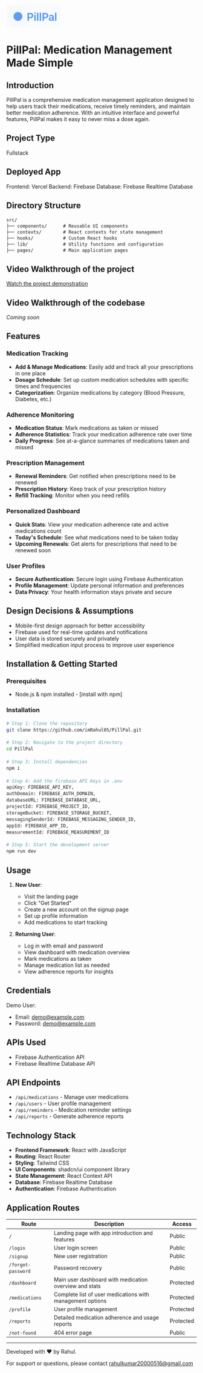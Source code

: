 ![PillPal](public/logo.png)

# PillPal: Medication Management Made Simple

## Introduction
PillPal is a comprehensive medication management application designed to help users track their medications, receive timely reminders, and maintain better medication adherence. With an intuitive interface and powerful features, PillPal makes it easy to never miss a dose again.

## Project Type
Fullstack

## Deployed App
Frontend: Vercel 
Backend: Firebase
Database: Firebase Realtime Database

## Directory Structure
```
src/
├── components/      # Reusable UI components
├── contexts/        # React contexts for state management
├── hooks/           # Custom React hooks
├── lib/             # Utility functions and configuration
├── pages/           # Main application pages
```

## Video Walkthrough of the project
[Watch the project demonstration](https://www.youtube.com/watch?v=g_mDYyH2ofM&feature=youtu.be)

## Video Walkthrough of the codebase
*Coming soon*

## Features

### Medication Tracking
- **Add & Manage Medications**: Easily add and track all your prescriptions in one place
- **Dosage Schedule**: Set up custom medication schedules with specific times and frequencies
- **Categorization**: Organize medications by category (Blood Pressure, Diabetes, etc.)

### Adherence Monitoring
- **Medication Status**: Mark medications as taken or missed
- **Adherence Statistics**: Track your medication adherence rate over time
- **Daily Progress**: See at-a-glance summaries of medications taken and missed

### Prescription Management
- **Renewal Reminders**: Get notified when prescriptions need to be renewed
- **Prescription History**: Keep track of your prescription history
- **Refill Tracking**: Monitor when you need refills

### Personalized Dashboard
- **Quick Stats**: View your medication adherence rate and active medications count
- **Today's Schedule**: See what medications need to be taken today
- **Upcoming Renewals**: Get alerts for prescriptions that need to be renewed soon

### User Profiles
- **Secure Authentication**: Secure login using Firebase Authentication
- **Profile Management**: Update personal information and preferences
- **Data Privacy**: Your health information stays private and secure

## Design Decisions & Assumptions
- Mobile-first design approach for better accessibility
- Firebase used for real-time updates and notifications
- User data is stored securely and privately
- Simplified medication input process to improve user experience

## Installation & Getting Started

### Prerequisites
- Node.js & npm installed - [install with npm]

### Installation

```bash
# Step 1: Clone the repository
git clone https://github.com/imRahul05/PillPal.git

# Step 2: Navigate to the project directory
cd PillPal

# Step 3: Install dependencies
npm i

# Step 4: Add the firebase API Keys in .env 
apiKey: FIREBASE_API_KEY,
authDomain: FIREBASE_AUTH_DOMAIN,
databaseURL: FIREBASE_DATABASE_URL,
projectId: FIREBASE_PROJECT_ID,
storageBucket: FIREBASE_STORAGE_BUCKET,
messagingSenderId: FIREBASE_MESSAGING_SENDER_ID,
appId: FIREBASE_APP_ID,
measurementId: FIREBASE_MEASUREMENT_ID

# Step 5: Start the development server
npm run dev
```

## Usage
1. **New User**:
   - Visit the landing page
   - Click "Get Started"
   - Create a new account on the signup page
   - Set up profile information
   - Add medications to start tracking

2. **Returning User**:
   - Log in with email and password
   - View dashboard with medication overview
   - Mark medications as taken
   - Manage medication list as needed
   - View adherence reports for insights

## Credentials
Demo User:
- Email: demo@example.com
- Password: demo@example.com

## APIs Used
- Firebase Authentication API
- Firebase Realtime Database API

## API Endpoints
- `/api/medications` - Manage user medications
- `/api/users` - User profile management
- `/api/reminders` - Medication reminder settings
- `/api/reports` - Generate adherence reports

## Technology Stack
- **Frontend Framework**: React with JavaScript
- **Routing**: React Router
- **Styling**: Tailwind CSS
- **UI Components**: shadcn/ui component library
- **State Management**: React Context API 
- **Database**: Firebase Realtime Database
- **Authentication**: Firebase Authentication

## Application Routes

| Route | Description | Access |
|-------|-------------|--------|
| `/` | Landing page with app introduction and features | Public |
| `/login` | User login screen | Public |
| `/signup` | New user registration | Public |
| `/forgot-password` | Password recovery | Public |
| `/dashboard` | Main user dashboard with medication overview and stats | Protected |
| `/medications` | Complete list of user medications with management options | Protected |
| `/profile` | User profile management | Protected |
| `/reports` | Detailed medication adherence and usage reports | Protected |
| `/not-found` | 404 error page | Public |

---

Developed with ❤️ by Rahul.

For support or questions, please contact rahulkumar20000516@gmail.com


